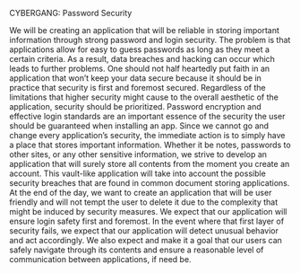 CYBERGANG: Password Security

We will be creating an application that will be reliable in storing important information through strong password and login security. The problem is that applications allow for easy to guess passwords as long as they meet a certain criteria. As a result, data breaches and hacking can occur which leads to further problems. One should not half heartedly put faith in an application that won’t keep your data secure because it should be in practice that security is first and foremost secured. Regardless of the limitations that higher security might cause to the overall aesthetic of the application, security should be prioritized.  Password encryption and effective login standards are an important essence of the security the user should be guaranteed when installing an app. Since we cannot go and change every application’s security, the immediate action is to simply have a place that stores important information. Whether it be notes, passwords to other sites, or any other sensitive information, we strive to develop an application that will surely store all contents from the moment you create an account. This vault-like application will take into account the possible security breaches that are found in common document storing applications. At the end of the day, we want to create an application that will be user friendly and will not tempt the user to delete it due to the complexity that might be induced by security measures. We expect that our application will ensure login safety first and foremost. In the event where that first layer of security fails, we expect that our application will detect unusual behavior and act accordingly. We also expect and make it a goal that our users can safely navigate through its contents and ensure a reasonable level of communication between applications, if need be.

